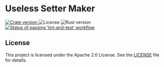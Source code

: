 # Useless Setter Maker

<a href="https://crates.io/crates/useless-setter-maker">
    <img src="https://img.shields.io/crates/v/useless_setter_maker" alt="Crate version">
</a>
<a>
    <img src="https://img.shields.io/badge/license-Apache 2.0-green?logo=rust" alt="License">
</a>
<a>
    <img src="https://img.shields.io/badge/rust-1.85.0-green?logo=rust" alt="Rust version">
</a>
<a href="https://github.com/madnoberson/useless-macros/actions/workflows/lint-and-test.yaml" target="_blank">
    <img src="https://img.shields.io/github/actions/workflow/status/madnoberson/useless-macros/lint-and-test.yaml?logo=github" alt="Status of passing 'lint-and-test' workflow">
</a>

## License

This project is licensed under the Apache 2.0 License. See the [LICENSE](LICENSE) file for details.
